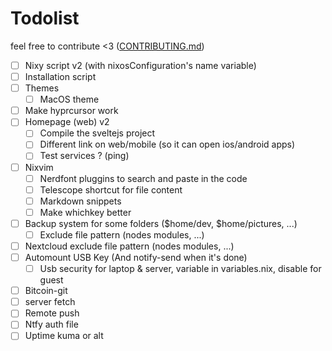 # Todolist

feel free to contribute <3 ([CONTRIBUTING.md](CONTRIBUTING.md))

- [ ] Nixy script v2 (with nixosConfiguration's name variable)
- [ ] Installation script
- [ ] Themes
  - [ ] MacOS theme
- [ ] Make hyprcursor work
- [ ] Homepage (web) v2
  - [ ] Compile the sveltejs project
  - [ ] Different link on web/mobile (so it can open ios/android apps)
  - [ ] Test services ? (ping)
- [ ] Nixvim
  - [ ] Nerdfont pluggins to search and paste in the code
  - [ ] Telescope shortcut for file content
  - [ ] Markdown snippets
  - [ ] Make whichkey better
- [ ] Backup system for some folders ($home/dev, $home/pictures, ...)
  - [ ] Exclude file pattern (nodes modules, ...)
- [ ] Nextcloud exclude file pattern (nodes modules, ...)
- [ ] Automount USB Key (And notify-send when it's done)
  - [ ] Usb security for laptop & server, variable in variables.nix, disable for guest
- [ ] Bitcoin-git
- [ ] server fetch
- [ ] Remote push
- [ ] Ntfy auth file
- [ ] Uptime kuma or alt
